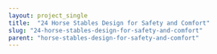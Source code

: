 ```yaml
---
layout: project_single
title:  "24 Horse Stables Design for Safety and Comfort"
slug: "24-horse-stables-design-for-safety-and-comfort"
parent: "horse-stables-design-for-safety-and-comfort"
---
```

 